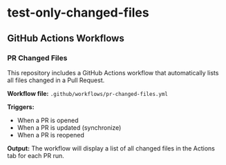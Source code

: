 # test-only-changed-files

## GitHub Actions Workflows

### PR Changed Files
This repository includes a GitHub Actions workflow that automatically lists all files changed in a Pull Request.

**Workflow file:** `.github/workflows/pr-changed-files.yml`

**Triggers:**
- When a PR is opened
- When a PR is updated (synchronize)
- When a PR is reopened

**Output:**
The workflow will display a list of all changed files in the Actions tab for each PR run.
